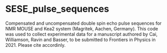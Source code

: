 # SESE_pulse_sequences
Compensated and uncompensated double spin echo pulse sequences for NMR MOUSE and Kea2 system (Magritek, Aachen, Germany).  This code was used to collect experimental data for a manuscript authored by Cai, Williamson, Ravin and Basser, to be submitted to Frontiers in Physics in 2021. Please cite accordinly. 


